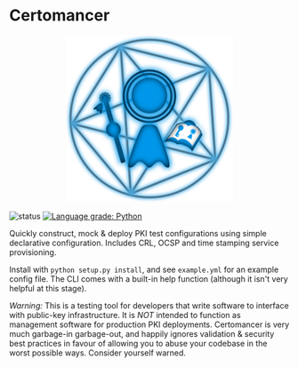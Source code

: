 # Certomancer

<p align="center">
  <img width="300" height="300" src="images/certomancer.svg">
</p>

![status](https://github.com/MatthiasValvekens/certomancer/workflows/pytest/badge.svg)
[![Language grade: Python](https://img.shields.io/lgtm/grade/python/g/MatthiasValvekens/certomancer.svg?logo=lgtm&logoWidth=18)](https://lgtm.com/projects/g/MatthiasValvekens/certomancer/context:python)

Quickly construct, mock & deploy PKI test configurations using simple declarative configuration. Includes CRL, OCSP and time stamping service provisioning.

Install with `python setup.py install`, and see `example.yml` for an example config file. The CLI comes with a built-in help function (although it isn't very helpful at this stage).


*Warning:*  This is a testing tool for developers that write software to interface with public-key infrastructure. It is *NOT* intended to function as management software for production PKI deployments. Certomancer is very much garbage-in garbage-out, and happily ignores validation & security best practices in favour of allowing you to abuse your codebase in the worst possible ways. Consider yourself warned.
